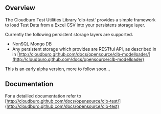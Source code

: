 ## Overview

The Cloudburo Test Utilities Library 'clb-test' provides a simple framework to load Test Data from a Excel CSV into your persistens storage layer.

Currently the following persistent storage layers are supported.

* NonSQL Mongo DB
* Any persistent storage which provides are RESTful API, as described in in [http://cloudburo.github.com/docs/opensource/clb-modelloader/](http://cloudburo.github.com/docs/opensource/clb-modelloader)

This is an early alpha version, more to follow soon...

## Documentation

For a detailled documentation refer to [http://cloudburo.github.com/docs/opensource/clb-test/](http://cloudburo.github.com/docs/opensource/clb-test)
